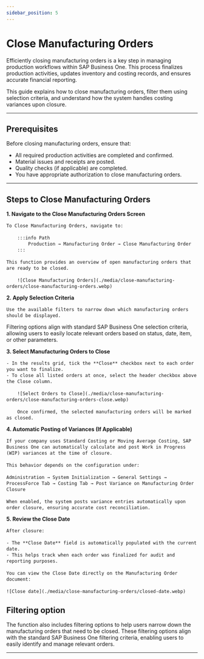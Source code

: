 ```yaml
---
sidebar_position: 5
---
```


# Close Manufacturing Orders

Efficiently closing manufacturing orders is a key step in managing production workflows within SAP Business One. This process finalizes production activities, updates inventory and costing records, and ensures accurate financial reporting.  

This guide explains how to close manufacturing orders, filter them using selection criteria, and understand how the system handles costing variances upon closure.

---

## Prerequisites

Before closing manufacturing orders, ensure that:

- All required production activities are completed and confirmed.
- Material issues and receipts are posted.
- Quality checks (if applicable) are completed.
- You have appropriate authorization to close manufacturing orders.

---

## Steps to Close Manufacturing Orders

**1. Navigate to the Close Manufacturing Orders Screen**

    To Close Manufacturing Orders, navigate to:

        :::info Path
            Production → Manufacturing Order → Close Manufacturing Order
        :::

    This function provides an overview of open manufacturing orders that are ready to be closed.

        ![Close Manufacturing Orders](./media/close-manufacturing-orders/close-manufacturing-orders.webp)

**2. Apply Selection Criteria**

    Use the available filters to narrow down which manufacturing orders should be displayed.  
Filtering options align with standard SAP Business One selection criteria, allowing users to easily locate relevant orders based on status, date, item, or other parameters.

**3. Select Manufacturing Orders to Close**

    - In the results grid, tick the **Close** checkbox next to each order you want to finalize.  
    - To close all listed orders at once, select the header checkbox above the Close column.  

        ![Select Orders to Close](./media/close-manufacturing-orders/close-manufacturing-orders-close.webp)

        Once confirmed, the selected manufacturing orders will be marked as closed.

**4. Automatic Posting of Variances (If Applicable)**

    If your company uses Standard Costing or Moving Average Costing, SAP Business One can automatically calculate and post Work in Progress (WIP) variances at the time of closure.

    This behavior depends on the configuration under:

    Administration → System Initialization → General Settings → ProcessForce Tab → Costing Tab → Post Variance on Manufacturing Order Closure

    When enabled, the system posts variance entries automatically upon order closure, ensuring accurate cost reconciliation.

**5. Review the Close Date**

    After closure:

    - The **Close Date** field is automatically populated with the current date.
    - This helps track when each order was finalized for audit and reporting purposes.

    You can view the Close Date directly on the Manufacturing Order document:

    ![Close date](./media/close-manufacturing-orders/closed-date.webp)

## Filtering option

The function also includes filtering options to help users narrow down the manufacturing orders that need to be closed. These filtering options align with the standard SAP Business One filtering criteria, enabling users to easily identify and manage relevant orders.

---
